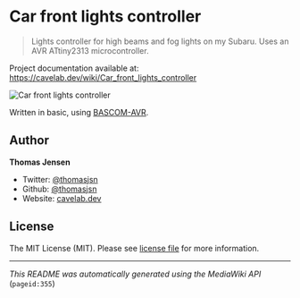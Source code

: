 # Car front lights controller

> Lights controller for high beams and fog lights on my Subaru. Uses an AVR ATtiny2313 microcontroller.

Project documentation available at: https://cavelab.dev/wiki/Car_front_lights_controller

![Car front lights controller](https://cavelab.dev/images/thumb/7/7c/Car-with-driving-lights-qmyroq.jpeg/600px-Car-with-driving-lights-qmyroq.jpeg)

Written in basic, using [BASCOM-AVR](http://www.mcselec.com/).

## Author
**Thomas Jensen**
* Twitter: [@thomasjsn](https://twitter.com/thomasjsn)
* Github: [@thomasjsn](https://github.com/thomasjsn)
* Website: [cavelab.dev](https://cavelab.dev/wiki/User:Thomas)

## License
The MIT License (MIT). Please see [license file](LICENSE.txt) for more information.

---
_This README was automatically generated using the MediaWiki API_ (`pageid:355`)

